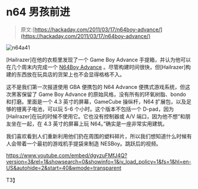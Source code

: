 # n64 男孩前进

> 原文:[https://hackaday.com/2011/03/17/n64boy-advance/](https://hackaday.com/2011/03/17/n64boy-advance/)

![](../Images/030fc53c5a9f79d8d6377cbf5dbc142c.png "n64a41")

[Hailrazer]在他的衣柜里发现了一个 Game Boy Advance 手提箱，并认为他可以在几个周末内完成一个 [N64Boy Advance](http://moddedbybacteria.freeforums.org/hailrazer-s-n64boy-advance-video-added-t1427.html) 。尽管构建时间很快，但[Hailrazer]构建的东西放在玩具店的货架上也不会显得格格不入。

这不是我们第一次报道使用 GBA 便携包的 N64 Advance 便携式游戏系统，但这次黑客保留了 Game Boy Advance 的原始风格，没有所有的环氧树脂、bondo 和打磨。里面是一个 4.3 英寸的屏幕，GameCube 操纵杆，N64 扩展包，以及足够的锂离子电池，可以玩 5-6 个小时。这个版本不包括一个 D-pad，因为[Hailrazer]在玩的时候不使用它。它也没有控制器或 A/V 端口，因为他不想“和朋友坐在一起，在 4.3 英寸的屏幕上玩 N64。”确实是一座非常实用建筑。

我们喜欢看到人们重新利用他们扔在周围的塑料碎片，所以我们想知道什么时候有人会带着一个最初的游戏机手提袋来制造 NESBoy。跳跃后的视频。

 <https://www.youtube.com/embed/dgyzuFMfJ4Q?version=3&rel=1&showsearch=0&showinfo=1&iv_load_policy=1&fs=1&hl=en-US&autohide=2&start=40&wmode=transparent>

T3】</span></p> </body> </html>